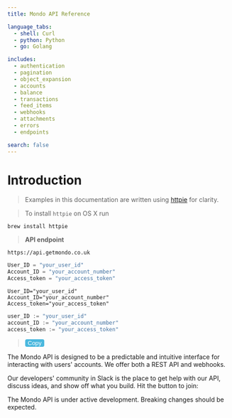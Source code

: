 ```yaml
---
title: Mondo API Reference

language_tabs:
  - shell: Curl
  - python: Python
  - go: Golang

includes:
  - authentication
  - pagination
  - object_expansion
  - accounts
  - balance
  - transactions
  - feed_items
  - webhooks
  - attachments
  - errors
  - endpoints

search: false
---
```


# Introduction



> Examples in this documentation are written using [httpie](https://github.com/jkbrzt/httpie) for clarity.

> To install `httpie` on OS X run 

```
brew install httpie
```

> **API endpoint**

```
https://api.getmondo.co.uk
```
```python
User_ID = "your_user_id"
Account_ID = "your_account_number"
Access_token = "your_access_token"
```
```shell
User_ID="your_user_id"
Account_ID="your_account_number"
Access_token="your_access_token"
```

```go
user_ID := "your_user_id"
account_ID := "your_account_number"
access_token := "your_access_token"
```



> <button class="copy_button" onclick="copyToClipboard()" style="background-color:#4AB8DE;border-radius: 4px;border: none;color:#FFFFFF">Copy</button>
  
The Mondo API is designed to be a predictable and intuitive interface for interacting with users' accounts. We offer both a REST API and webhooks.

Our developers' community in Slack is the place to get help with our API, discuss ideas, and show off what you build. Hit the button to join:

<script>
function copyToClipboard() {
    window.getSelection().removeAllRanges();
    var lang = document.querySelector('.lang-selector .active').getAttribute('data-language-name')
    var highlight_code = '.highlight.' + lang
    var code = document.querySelector(highlight_code).children[0]
    
    // Select the email link anchor text  
    var range = document.createRange();  
    range.selectNode(code);  
    window.getSelection().addRange(range);  

    try {  
      // Now that we've selected the anchor text, execute the copy command  
      var successful = document.execCommand('copy');  
      var msg = successful ? 'successful' : 'unsuccessful';  
      console.log('Copy email command was ' + msg);
    } catch(err) {  
      console.log('Oops, unable to copy');  
    }  

    // Remove the selections - NOTE: Should use
    // removeRange(range) when it is supported  
    window.getSelection().removeAllRanges(); 
}
</script>


<script type="text/javascript" src="/app/_copy_clipboard.js"></script>

<script async defer src="https://devslack.getmondo.co.uk/slackin.js"></script>

<aside class="warning">
The Mondo API is under active development. Breaking changes should be expected.
</aside>
